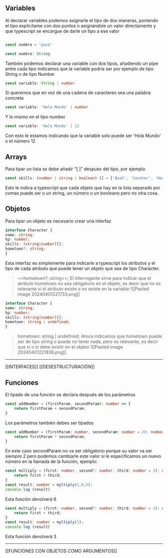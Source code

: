 
Variables
--

Al declarar variables podemos asignarle el tipo de dos maneras, poniendo el tipo explícitame con dos puntos o asignándole un valor directamente y que typescript se encargue de darle un tipo a ese valor

``` TYPESCRIPT

const nombre = 'paco'

const nombre: String 

```

También podemos declarar una variable con dos tipos, añadiendo un pipe entre cada tipo indicamos que la variable podría ser por ejemplo de tipo String o de tipo Number

``` Typescript
const variable: String | number
```

Si queremos que en vez de una cadena de caracteres sea una palabra concreta 

``` typescript
const variable: 'Hola Mundo' | number
```

Y lo mismo en el tipo number

```typescript
const variable: 'Hola Mundo' | 12
```

Con esto le estamos indicando que la variable solo puede ser 'Hola Mundo' o el número 12

Arrays
--

Para tipar un lista se debe añadir "[ ]"  después del tipo, por ejemplo 

```typescript
const skills: (number | string | boolean) [] = ['Bash', 'Counter', 'Healing', 123, true];
```

Esto le indica a typescript que cada objeto que hay en la lista separado por comas puede ser o un string, un número o un booleano pero no otra cosa.






Objetos
--
Para tipar un objeto es necesario crear una interfaz
```typescript
interface Character {
name: string;
hp: number;
skills: (string|number)[];
hometown?: string;
}
```

Esta interfaz es simplemente para indicarle a typescript los atributos y el tipo de cada atributo que puede tener un objeto que sea de tipo Character.
> ==hometown?: string==;  El interrogante sirve para indicar que el atributo hometown no sea obligatorio en el objeto, es decir que no es relevante si el atributo existe o no existe en la variable
> ![[Pasted image 20240401221733.png]]
```typescript
interface Character {
name: string;
hp: number;
skills: (string|number)[];
hometown: string | undefined;
}
```

> hometown: string | undefined; Ahora indicamos que hometown puede ser de tipo string o puede no tener nada, pero es relevante, es decir que si o si debe existir en el objeto
> ![[Pasted image 20240401221836.png]]


---
[[INTERFACES]]
[[DESESTRUCTURACIÓN]]

Funciones
---
El tipado de una función se declara después de los parámetros
```typescript
const addNumber = (firstParam, secondParam): number => {
	return firstParam + secondParam;
}
```

Los parámetros también debes ser tipados
```typescript
const addNumber = (firstParam: number, secondParam: number = 2): number =>{
	return firstParam * secondParam;
}
```

En este caso secondParam no va ser obligatorio porque su valor va ser siempre 2 pero podemos cambiarle este valor si le especificamos un nuevo número en la llamada de la función,
ejemplo:
```typescript
const multiply = (first: number, second?: number, third: number = 2): number => {
	return first + third;
}
const result: number = myltiply(1,0,5);
console.log (result)
```
Esta función devolverá 6
```typescript
const multiply = (first: number, second?: number, third: number = 2): number => {
	return first + third;
}
const result: number = myltiply(1);
console.log (result)
```
Esta función devolverá 3


---
[[FUNCIONES CON OBJETOS COMO ARGUMENTOS]]
